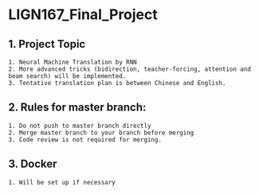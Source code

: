 # LIGN167_Final_Project
## 1. Project Topic
    1. Neural Machine Translation by RNN
    2. More advanced tricks (bidirection, teacher-forcing, attention and beam search) will be implemented.
    3. Tentative translation plan is between Chinese and English.
## 2. Rules for master branch:
    1. Do not push to master branch directly
    2. Merge master branch to your branch before merging
    3. Code review is not required for merging.
## 3. Docker
    1. Will be set up if necessary
